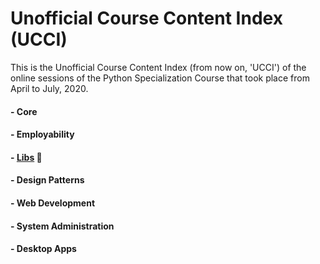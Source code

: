 # Unofficial Course Content Index (UCCI)

This is the Unofficial Course Content Index (from now on, 'UCCI') of the online sessions of the Python Specialization Course that took place from April to July, 2020.

#### - Core
#### - Employability
#### - [Libs](../05-libs/05-libs.md) :aerial_tramway:
#### - Design Patterns
#### - Web Development
#### - System Administration
#### - Desktop Apps

